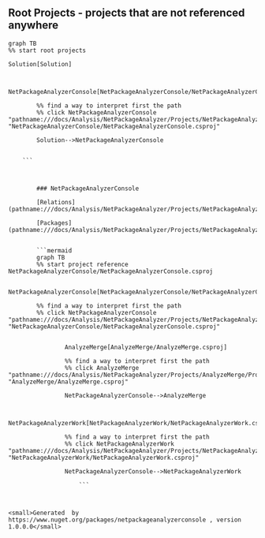 
## Root Projects - projects that are not referenced anywhere

```mermaid
graph TB
%% start root projects

Solution[Solution]


        NetPackageAnalyzerConsole[NetPackageAnalyzerConsole/NetPackageAnalyzerConsole.csproj]

        %% find a way to interpret first the path
        %% click NetPackageAnalyzerConsole "pathname:///docs/Analysis/NetPackageAnalyzer/Projects/NetPackageAnalyzerConsole/ProjectReferences" "NetPackageAnalyzerConsole/NetPackageAnalyzerConsole.csproj"

        Solution-->NetPackageAnalyzerConsole


    ```



        ### NetPackageAnalyzerConsole

        [Relations](pathname:///docs/Analysis/NetPackageAnalyzer/Projects/NetPackageAnalyzerConsole/ProjectReferences)

        [Packages](pathname:///docs/Analysis/NetPackageAnalyzer/Projects/NetPackageAnalyzerConsole/Packages)


        ```mermaid
        graph TB
        %% start project reference NetPackageAnalyzerConsole/NetPackageAnalyzerConsole.csproj

        NetPackageAnalyzerConsole[NetPackageAnalyzerConsole/NetPackageAnalyzerConsole.csproj]

        %% find a way to interpret first the path
        %% click NetPackageAnalyzerConsole "pathname:///docs/Analysis/NetPackageAnalyzer/Projects/NetPackageAnalyzerConsole/ProjectReferences" "NetPackageAnalyzerConsole/NetPackageAnalyzerConsole.csproj"


                AnalyzeMerge[AnalyzeMerge/AnalyzeMerge.csproj]

                %% find a way to interpret first the path
                %% click AnalyzeMerge "pathname:///docs/Analysis/NetPackageAnalyzer/Projects/AnalyzeMerge/ProjectReferences" "AnalyzeMerge/AnalyzeMerge.csproj"

                NetPackageAnalyzerConsole-->AnalyzeMerge

            
                NetPackageAnalyzerWork[NetPackageAnalyzerWork/NetPackageAnalyzerWork.csproj]

                %% find a way to interpret first the path
                %% click NetPackageAnalyzerWork "pathname:///docs/Analysis/NetPackageAnalyzer/Projects/NetPackageAnalyzerWork/ProjectReferences" "NetPackageAnalyzerWork/NetPackageAnalyzerWork.csproj"

                NetPackageAnalyzerConsole-->NetPackageAnalyzerWork

                    ```
    


<small>Generated  by https://www.nuget.org/packages/netpackageanalyzerconsole , version 1.0.0.0</small>